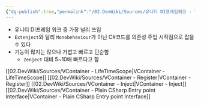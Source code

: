 ```yaml
---
{"dg-publish":true,"permalink":"/02.DevWiki/Sources/유니티 DI프레임워크 - VContainer/","noteIcon":"","created":"2025-05-23T02:07:38.000+09:00","updated":"2025-07-19T22:58:36.000+09:00"}
---
```


- 유니티 DI프레임 워크 중 가장 널리 쓰임
- `Extenject`와 달리 `Monobehaviour`가 아닌 C#코드를 의존성 주입 시작점으로 잡을 수 있다
- 기능이 많지는 않으나 가볍고 빠르고 단순함
    - `Zenject` 대비 5~10배 빠르다고 함

[[02.DevWiki/Sources/VContainer - LifeTimeScope\|VContainer - LifeTimeScope]]
[[02.DevWiki/Sources/VContainer - Register\|VContainer - Register]]
[[02.DevWiki/Sources/VContainer - Inject\|VContainer - Inject]]
[[02.DevWiki/Sources/VContainer - Plain CSharp Entry point Interface\|VContainer - Plain CSharp Entry point Interface]]